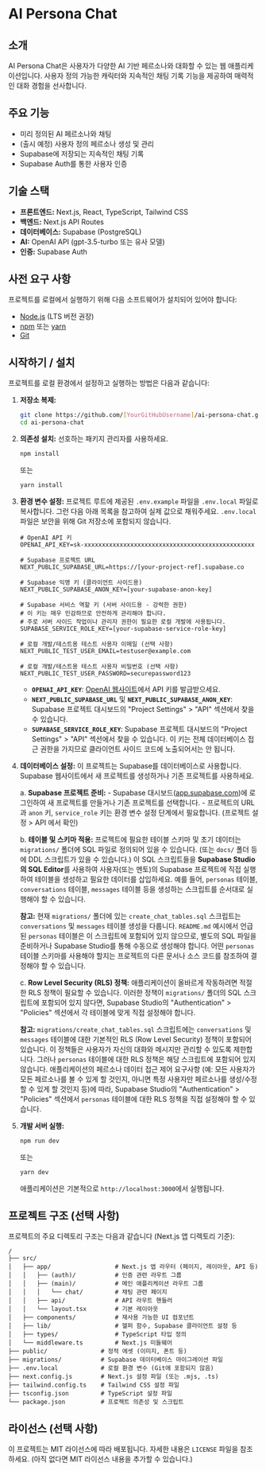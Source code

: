 # AI Persona Chat

## 소개

AI Persona Chat은 사용자가 다양한 AI 기반 페르소나와 대화할 수 있는 웹 애플리케이션입니다. 사용자 정의 가능한 캐릭터와 지속적인 채팅 기록 기능을 제공하여 매력적인 대화 경험을 선사합니다.

## 주요 기능

- 미리 정의된 AI 페르소나와 채팅
- (출시 예정) 사용자 정의 페르소나 생성 및 관리
- Supabase에 저장되는 지속적인 채팅 기록
- Supabase Auth를 통한 사용자 인증

## 기술 스택

- **프론트엔드:** Next.js, React, TypeScript, Tailwind CSS
- **백엔드:** Next.js API Routes
- **데이터베이스:** Supabase (PostgreSQL)
- **AI:** OpenAI API (gpt-3.5-turbo 또는 유사 모델)
- **인증:** Supabase Auth

## 사전 요구 사항

프로젝트를 로컬에서 실행하기 위해 다음 소프트웨어가 설치되어 있어야 합니다:

- [Node.js](https://nodejs.org/) (LTS 버전 권장)
- [npm](https://www.npmjs.com/) 또는 [yarn](https://yarnpkg.com/)
- [Git](https://git-scm.com/)

## 시작하기 / 설치

프로젝트를 로컬 환경에서 설정하고 실행하는 방법은 다음과 같습니다:

1.  **저장소 복제:**

    ```bash
    git clone https://github.com/[YourGitHubUsername]/ai-persona-chat.git
    cd ai-persona-chat
    ```

2.  **의존성 설치:**
    선호하는 패키지 관리자를 사용하세요.

    ```bash
    npm install
    ```

    또는

    ```bash
    yarn install
    ```

3.  **환경 변수 설정:**
    프로젝트 루트에 제공된 `.env.example` 파일을 `.env.local` 파일로 복사합니다. 그런 다음 아래 목록을 참고하여 실제 값으로 채워주세요. `.env.local` 파일은 보안을 위해 Git 저장소에 포함되지 않습니다.

    ```plaintext
    # OpenAI API 키
    OPENAI_API_KEY=sk-xxxxxxxxxxxxxxxxxxxxxxxxxxxxxxxxxxxxxxxxxxxxxxxx

    # Supabase 프로젝트 URL
    NEXT_PUBLIC_SUPABASE_URL=https://[your-project-ref].supabase.co

    # Supabase 익명 키 (클라이언트 사이드용)
    NEXT_PUBLIC_SUPABASE_ANON_KEY=[your-supabase-anon-key]

    # Supabase 서비스 역할 키 (서버 사이드용 - 강력한 권한)
    # 이 키는 매우 민감하므로 안전하게 관리해야 합니다.
    # 주로 서버 사이드 작업이나 관리자 권한이 필요한 로컬 개발에 사용됩니다.
    SUPABASE_SERVICE_ROLE_KEY=[your-supabase-service-role-key]

    # 로컬 개발/테스트용 테스트 사용자 이메일 (선택 사항)
    NEXT_PUBLIC_TEST_USER_EMAIL=testuser@example.com

    # 로컬 개발/테스트용 테스트 사용자 비밀번호 (선택 사항)
    NEXT_PUBLIC_TEST_USER_PASSWORD=securepassword123
    ```

    - **`OPENAI_API_KEY`**: [OpenAI 웹사이트](https://platform.openai.com/account/api-keys)에서 API 키를 발급받으세요.
    - **`NEXT_PUBLIC_SUPABASE_URL`** 및 **`NEXT_PUBLIC_SUPABASE_ANON_KEY`**: Supabase 프로젝트 대시보드의 "Project Settings" > "API" 섹션에서 찾을 수 있습니다.
    - **`SUPABASE_SERVICE_ROLE_KEY`**: Supabase 프로젝트 대시보드의 "Project Settings" > "API" 섹션에서 찾을 수 있습니다. 이 키는 전체 데이터베이스 접근 권한을 가지므로 클라이언트 사이드 코드에 노출되어서는 안 됩니다.

4.  **데이터베이스 설정:**
    이 프로젝트는 Supabase를 데이터베이스로 사용합니다. Supabase 웹사이트에서 새 프로젝트를 생성하거나 기존 프로젝트를 사용하세요.

    a. **Supabase 프로젝트 준비:** - Supabase 대시보드([app.supabase.com](https://app.supabase.com/))에 로그인하여 새 프로젝트를 만들거나 기존 프로젝트를 선택합니다. - 프로젝트의 URL과 `anon` 키, `service_role` 키는 환경 변수 설정 단계에서 필요합니다. (프로젝트 설정 > API 에서 확인)

    b. **테이블 및 스키마 적용:**
    프로젝트에 필요한 테이블 스키마 및 초기 데이터는 `migrations/` 폴더에 SQL 파일로 정의되어 있을 수 있습니다. (또는 `docs/` 폴더 등에 DDL 스크립트가 있을 수 있습니다.)
    이 SQL 스크립트들을 **Supabase Studio의 SQL Editor**를 사용하여 사용자(또는 멘토)의 Supabase 프로젝트에 직접 실행하여 테이블을 생성하고 필요한 데이터를 삽입하세요.
    예를 들어, `personas` 테이블, `conversations` 테이블, `messages` 테이블 등을 생성하는 스크립트를 순서대로 실행해야 할 수 있습니다.

    **참고:** 현재 `migrations/` 폴더에 있는 `create_chat_tables.sql` 스크립트는 `conversations` 및 `messages` 테이블 생성을 다룹니다. `README.md` 예시에서 언급된 `personas` 테이블은 이 스크립트에 포함되어 있지 않으므로, 별도의 SQL 파일을 준비하거나 Supabase Studio를 통해 수동으로 생성해야 합니다. 어떤 `personas` 테이블 스키마를 사용해야 할지는 프로젝트의 다른 문서나 소스 코드를 참조하여 결정해야 할 수 있습니다.

    c. **Row Level Security (RLS) 정책:**
    애플리케이션이 올바르게 작동하려면 적절한 RLS 정책이 필요할 수 있습니다. 이러한 정책이 `migrations/` 폴더의 SQL 스크립트에 포함되어 있지 않다면, Supabase Studio의 "Authentication" > "Policies" 섹션에서 각 테이블에 맞게 직접 설정해야 합니다.

    **참고:** `migrations/create_chat_tables.sql` 스크립트에는 `conversations` 및 `messages` 테이블에 대한 기본적인 RLS (Row Level Security) 정책이 포함되어 있습니다. 이 정책들은 사용자가 자신의 대화와 메시지만 관리할 수 있도록 제한합니다.
    그러나 `personas` 테이블에 대한 RLS 정책은 해당 스크립트에 포함되어 있지 않습니다. 애플리케이션의 페르소나 데이터 접근 제어 요구사항 (예: 모든 사용자가 모든 페르소나를 볼 수 있게 할 것인지, 아니면 특정 사용자만 페르소나를 생성/수정할 수 있게 할 것인지 등)에 따라, Supabase Studio의 "Authentication" > "Policies" 섹션에서 `personas` 테이블에 대한 RLS 정책을 직접 설정해야 할 수 있습니다.

5.  **개발 서버 실행:**
    ```bash
    npm run dev
    ```
    또는
    ```bash
    yarn dev
    ```
    애플리케이션은 기본적으로 `http://localhost:3000`에서 실행됩니다.

## 프로젝트 구조 (선택 사항)

프로젝트의 주요 디렉토리 구조는 다음과 같습니다 (Next.js 앱 디렉토리 기준):

```
/
├── src/
│   ├── app/                  # Next.js 앱 라우터 (페이지, 레이아웃, API 등)
│   │   ├── (auth)/           # 인증 관련 라우트 그룹
│   │   ├── (main)/           # 메인 애플리케이션 라우트 그룹
│   │   │   └── chat/         # 채팅 관련 페이지
│   │   ├── api/              # API 라우트 핸들러
│   │   └── layout.tsx        # 기본 레이아웃
│   ├── components/           # 재사용 가능한 UI 컴포넌트
│   ├── lib/                  # 헬퍼 함수, Supabase 클라이언트 설정 등
│   ├── types/                # TypeScript 타입 정의
│   └── middleware.ts         # Next.js 미들웨어
├── public/               # 정적 에셋 (이미지, 폰트 등)
├── migrations/           # Supabase 데이터베이스 마이그레이션 파일
├── .env.local            # 로컬 환경 변수 (Git에 포함되지 않음)
├── next.config.js        # Next.js 설정 파일 (또는 .mjs, .ts)
├── tailwind.config.ts    # Tailwind CSS 설정 파일
├── tsconfig.json         # TypeScript 설정 파일
└── package.json          # 프로젝트 의존성 및 스크립트
```

## 라이선스 (선택 사항)

이 프로젝트는 MIT 라이선스에 따라 배포됩니다. 자세한 내용은 `LICENSE` 파일을 참조하세요. (아직 없다면 MIT 라이선스 내용을 추가할 수 있습니다.)
